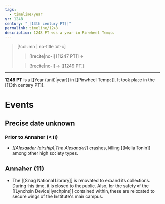 ```yaml
---
tags:
  - timeline/year
yr: 1248
century: "[[13th century PT]]"
permalink: timeline/1248
description: 1248 PT was a year in Pinwheel Tempo.
---
```

>[!column | no-title txt-c]
>>[!recite|no-i] [[1247 PT]] ←
>
>> [!recite|no-i] → [[1249 PT]]
---
**1248 PT** is a [[Year (unit)|year]] in [[Pinwheel Tempo]]. It took place in the [[13th century PT]]. 

# Events

## Precise date unknown
### Prior to Annaher (<11)
- *[[Alexander (airship)|The Alexander]]* crashes, killing [[Melia Tonin]] among other high society types.

## Annaher (11)
* The [[Sinag National Library]] is renovated to expand its collections. During this time, it is closed to the public. Also, for the safety of the [[Lynchpin Device|lynchpins]] contained within, these are relocated to secure wings of the Institute's main campus.
